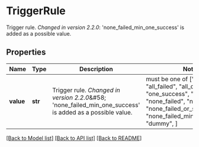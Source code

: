 # TriggerRule

Trigger rule.  *Changed in version 2.2.0*&#58; 'none_failed_min_one_success' is added as a possible value. 

## Properties
Name | Type | Description | Notes
------------ | ------------- | ------------- | -------------
**value** | **str** | Trigger rule.  *Changed in version 2.2.0*&amp;#58; &#39;none_failed_min_one_success&#39; is added as a possible value.  |  must be one of ["all_success", "all_failed", "all_done", "one_success", "one_failed", "none_failed", "none_skipped", "none_failed_or_skipped", "none_failed_min_one_success", "dummy", ]

[[Back to Model list]](../README.md#documentation-for-models) [[Back to API list]](../README.md#documentation-for-api-endpoints) [[Back to README]](../README.md)


